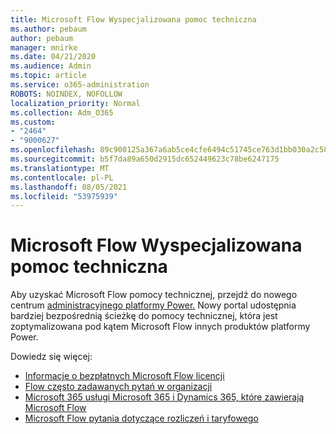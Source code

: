```yaml
---
title: Microsoft Flow Wyspecjalizowana pomoc techniczna
ms.author: pebaum
author: pebaum
manager: mnirke
ms.date: 04/21/2020
ms.audience: Admin
ms.topic: article
ms.service: o365-administration
ROBOTS: NOINDEX, NOFOLLOW
localization_priority: Normal
ms.collection: Adm_O365
ms.custom:
- "2464"
- "9000627"
ms.openlocfilehash: 89c900125a367a6ab5ce4cfe6494c51745ce763d1bb030a2c589a906525f21de
ms.sourcegitcommit: b5f7da89a650d2915dc652449623c78be6247175
ms.translationtype: MT
ms.contentlocale: pl-PL
ms.lasthandoff: 08/05/2021
ms.locfileid: "53975939"
---
```

# <a name="microsoft-flow-specialized-support"></a>Microsoft Flow Wyspecjalizowana pomoc techniczna

Aby uzyskać Microsoft Flow pomocy technicznej, przejdź do nowego centrum [administracyjnego platformy Power.](https://aka.ms/flowadminsupport) Nowy portal udostępnia bardziej bezpośrednią ścieżkę do pomocy technicznej, która jest zoptymalizowana pod kątem Microsoft Flow innych produktów platformy Power.

Dowiedz się więcej: 
- [Informacje o bezpłatnych Microsoft Flow licencji](https://go.microsoft.com/fwlink/?linkid=2095610)
- [Flow często zadawanych pytań w organizacji](https://go.microsoft.com/fwlink/?linkid=2072608)
- [Microsoft 365 usługi Microsoft 365 i Dynamics 365, które zawierają Microsoft Flow](https://go.microsoft.com/fwlink/?linkid=2072406)
- [Microsoft Flow pytania dotyczące rozliczeń i taryfowego](https://go.microsoft.com/fwlink/?linkid=2072612)